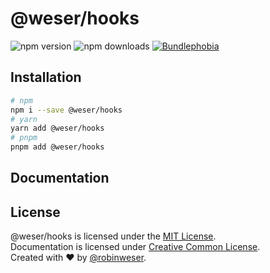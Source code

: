 # @weser/hooks

<img alt="npm version" src="https://badge.fury.io/js/@weser%2Fhooks.svg"> <img alt="npm downloads" src="https://img.shields.io/npm/dm/@weser/hooks.svg"> <a href="https://bundlephobia.com/result?p=@weser/hooks@latest"><img alt="Bundlephobia" src="https://img.shields.io/bundlephobia/minzip/@weser/hooks.svg"></a>

## Installation

```sh
# npm
npm i --save @weser/hooks
# yarn
yarn add @weser/hooks
# pnpm
pnpm add @weser/hooks
```

## Documentation

## License

@weser/hooks is licensed under the [MIT License](http://opensource.org/licenses/MIT).<br>
Documentation is licensed under [Creative Common License](http://creativecommons.org/licenses/by/4.0/).<br>
Created with ♥ by [@robinweser](http://weser.io).
